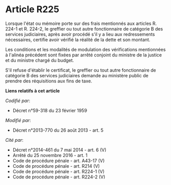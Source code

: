 # Article R225

Lorsque l'état ou mémoire porte sur des frais mentionnés aux articles R. 224-1 et R. 224-2, le greffier ou tout autre
fonctionnaire de catégorie B des services judiciaires, après avoir procédé s'il y a lieu aux redressements nécessaires,
certifie avoir vérifié la réalité de la dette et son montant. 

Les conditions et les modalités de modulation des vérifications mentionnées à l'alinéa précédent sont fixées par arrêté
conjoint du ministre de la justice et du ministre chargé du budget. 

S'il refuse d'établir le certificat, le greffier ou tout autre fonctionnaire de catégorie B des services judiciaires demande
au ministère public de prendre des réquisitions aux fins de taxe.

**Liens relatifs à cet article**

_Codifié par_:

  - Décret n°59-318 du 23 février 1959

_Modifié par_:

  - Décret n°2013-770 du 26 août 2013 - art. 5

_Cité par_:

  - Décret n°2014-461 du 7 mai 2014 - art. 6 (V)
  - Arrêté du 25 novembre 2016 - art. 1
  - Code de procédure pénale - art. A43-17 (V)
  - Code de procédure pénale - art. R214 (V)
  - Code de procédure pénale - art. R224-1 (V)
  - Code de procédure pénale - art. R224-2 (V)
